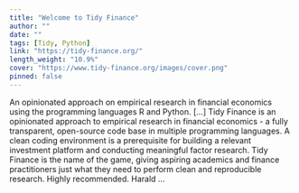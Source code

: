```yaml
---
title: "Welcome to Tidy Finance"
author: ""
date: ""
tags: [Tidy, Python]
link: "https://tidy-finance.org/"
length_weight: "10.9%"
cover: "https://www.tidy-finance.org/images/cover.png"
pinned: false
---
```


An opinionated approach on empirical research in financial economics using the programming languages R and Python. [...] Tidy Finance is an opinionated approach to empirical research in financial economics - a fully transparent, open-source code base in multiple programming languages. A clean coding environment is a prerequisite for building a relevant investment platform and conducting meaningful factor research. Tidy Finance is the name of the game, giving aspiring academics and finance practitioners just what they need to perform clean and reproducible research. Highly recommended. Harald ...
